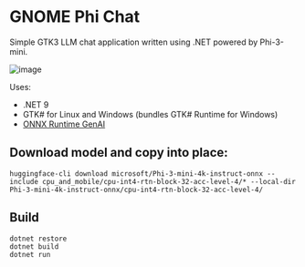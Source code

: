 # GNOME Phi Chat

Simple GTK3 LLM chat application written using .NET powered by Phi-3-mini.

![image](https://github.com/user-attachments/assets/e75189ba-cbb7-4e18-b58a-1a99703d48cb)

Uses:
* .NET 9
* GTK# for Linux and Windows (bundles GTK# Runtime for Windows)
* [ONNX Runtime GenAI](https://github.com/microsoft/onnxruntime-genai)


## Download model and copy into place:

```
huggingface-cli download microsoft/Phi-3-mini-4k-instruct-onnx --include cpu_and_mobile/cpu-int4-rtn-block-32-acc-level-4/* --local-dir Phi-3-mini-4k-instruct-onnx/cpu-int4-rtn-block-32-acc-level-4/

```

## Build

```
dotnet restore
dotnet build
dotnet run
```